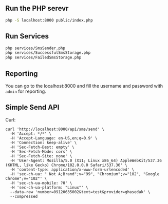 ## Run the PHP serevr

```bash
php -S localhost:8000 public/index.php
```

## Run Services

```bash
php services/SmsSender.php
php services/SuccessfulSmsStorage.php
php services/FailedSmsStorage.php
```

## Reporting
You can go to the localhost:8000 and fill the username and password
with `admin` for reporting.

## Simple Send API
Curl:
```
curl 'http://localhost:8000/api/sms/send' \
  -H 'Accept: */*' \
  -H 'Accept-Language: en-US,en;q=0.9' \
  -H 'Connection: keep-alive' \
  -H 'Sec-Fetch-Dest: empty' \
  -H 'Sec-Fetch-Mode: cors' \
  -H 'Sec-Fetch-Site: none' \
  -H 'User-Agent: Mozilla/5.0 (X11; Linux x86_64) AppleWebKit/537.36 (KHTML, like Gecko) Chrome/102.0.0.0 Safari/537.36' \
  -H 'content-type: application/x-www-form-urlencoded' \
  -H 'sec-ch-ua: " Not A;Brand";v="99", "Chromium";v="102", "Google Chrome";v="102"' \
  -H 'sec-ch-ua-mobile: ?0' \
  -H 'sec-ch-ua-platform: "Linux"' \
  --data-raw 'number=09120635002&text=test&provider=ghasedak' \
  --compressed
```
